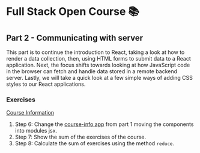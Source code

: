 # Full Stack Open Course 📚

## Part 2 - Communicating with server

This part is to continue the introduction to React, taking a look at how to render a data collection, then, using HTML forms to submit data to a React application. Next, the focus shifts towards looking at how JavaScript code in the browser can fetch and handle data stored in a remote backend server. Lastly, we will take a quick look at a few simple ways of adding CSS styles to our React applications.

### Exercises

[Course Information](/part-02/course-info/)

1. Step 6: Change the [course-info app](part-01/course-info) from part 1 moving the components into modules jsx.
2. Step 7: Show the sum of the exercises of the course.
3. Step 8: Calculate the sum of exercises using the method `reduce`.
